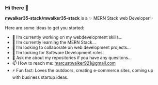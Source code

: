 ### Hi there 👋


**mwalker35-stack/mwalker35-stack** is a ✨ MERN Stack web Developer✨ 

Here are some ideas to get you started:

- 🔭 I’m currently working on my webdevelopment skills...
- 🌱 I’m currently learning the MERN Stack...
- 👯 I’m looking to collaborate on web development projects...
- 🤔 I’m looking for Software Development roles.
- 💬 Ask me about my repositories if you have any quesitons...
- 📫 How to reach me: marcustwalker921@gmail.com
- ⚡ Fun fact: Loves the outdoors, creating e-commerce sites, coming up with business startup ideas.

